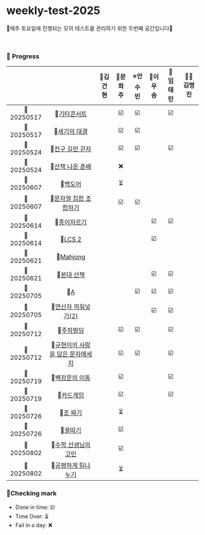 # weekly-test-2025
🍒매주 토요일에 진행되는 모의 테스트를 관리하기 위한 두번째 공간입니다🍒

<br>

### 🍒 Progress

|            |                                                                                                                        | 👑김건현 | 🐹문희주 | ⭐안수빈 | 💪이우승 | 👻 임태민 | 🐻‍❄️김명진 |
| :--------: | :---------------------------------------------------------------------------------------------------------------------: | :------: | :------: | :------: | :------: | :------: | :------------: |
| 📅20250517 |        📜[기타콘서트](https://www.acmicpc.net/problem/1497)        |       |    ☑️   |    ☑️   |       |      ☑️    |       |
| 📅20250517 |        📜[세기의 대결](https://www.acmicpc.net/problem/33679)        |       |    ☑️   |    ☑️   |       |       |       |
| 📅20250524 |        📜[전구 길만 걷자](https://www.acmicpc.net/problem/17359)        |       |    ☑️   |   ☑️    |       |   ☑️        |       |
| 📅20250524 |        📜[산책 나온 춘배](https://www.acmicpc.net/problem/30412)        |       |    ❌   |       |       |       |       |
| 📅20250607 |        📜[백도어](https://www.acmicpc.net/problem/17396)        |       |    ⏳   |       |       |       |       |
| 📅20250607 |        📜[문자열 집합 조합하기](https://www.acmicpc.net/problem/25328)        |       |    ☑️   |   ☑️   |       |       |       |
| 📅20250614 |        📜[종이자르기](https://www.acmicpc.net/problem/2628)        |       |       |       |   ☑️    |      ☑️     |       |
| 📅20250614 |        📜[LCS 2](https://www.acmicpc.net/problem/9252)        |       |       |       |   ☑️    |       |       |
| 📅20250621 |        📜[Mahjong](https://www.acmicpc.net/problem/14552)        |       |       |       |       |       |       |
| 📅20250621 |        📜[본대 산책](https://www.acmicpc.net/problem/12849)        |       |       |       |  ☑️      |     ☑️   |       |
| 📅20250705 |        📜[A](https://www.acmicpc.net/problem/13171)        |       |       |   ☑️    |   ☑️    |    ☑️      |       |
| 📅20250705 |        📜[연산자 끼워넣기(2)](https://www.acmicpc.net/problem/15658)        |       |       |       |   ☑️    |  ☑️       |       |
| 📅20250712 |        📜[주차빌딩](https://www.acmicpc.net/problem/3699)        |       |   ☑️    |    ☑️   |     |    ☑️      |       |
| 📅20250712 |        📜[규현이의 사랑을 담은 문자메세지](https://www.acmicpc.net/problem/2713)        |       |    ☑️   |   ☑️    |     |     ☑️      |       |
| 📅20250719 |        📜[벽장문의 이동](https://www.acmicpc.net/problem/2666)        |       |    ☑️   |       |     |       ☑️         |       |
| 📅20250719 |        📜[카드게임](https://www.acmicpc.net/problem/2621)        |       |    ☑️   |       |     |       ☑️        |       |
| 📅20250726 |        📜[조 짜기](https://www.acmicpc.net/problem/2229)        |       |   ⏳   |       |     |            |       |
| 📅20250726 |        📜[꿀따기](https://www.acmicpc.net/problem/21758)        |       |   ☑️   |       |     |              |       |
| 📅20250802 |        📜[수학 선생님의 고민](https://www.acmicpc.net/problem/28242)        |       |  ☑️  |       |     |            |       |
| 📅20250802 |        📜[공평하게 팀나누기](https://www.acmicpc.net/problem/4384)        |       |   ⏳   |       |     |              |       |
### 🍒Checking mark

- Done in time: ☑️ <br>
- Time Over: ⏳ <br>
- Fail in a day: ❌ <br>
